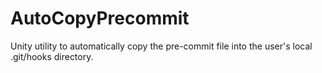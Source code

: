 AutoCopyPrecommit
=================

Unity utility to automatically copy the pre-commit file into the user's local .git/hooks directory.
